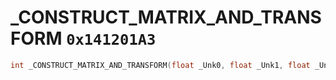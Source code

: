 # _CONSTRUCT_MATRIX_AND_TRANSFORM `0x141201A3`

```cpp
int _CONSTRUCT_MATRIX_AND_TRANSFORM(float _Unk0, float _Unk1, float _Unk2, float _Unk3, float _Unk4, float _Unk5, int _Unk6, int _Unk7, int _Unk8, int _Unk9, int _Unk10);
```